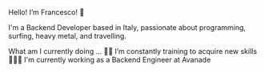 Hello! I’m Francesco! 👋

I'm a Backend Developer based in Italy, passionate about programming, surfing, heavy metal, and travelling.

What am I currently doing ...
🧑‍🎓 I’m constantly training to acquire new skills
👩🏻‍💻 I'm currently working as a Backend Engineer at Avanade
